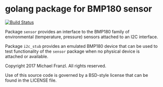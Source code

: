 # golang package for BMP180 sensor

[![Build Status](https://travis-ci.org/michaelfranzl/bmp180.svg?branch=master)](https://travis-ci.org/michaelfranzl/bmp180)

Package `sensor` provides an interface to the BMP180 family of environmental (temperature, pressure) sensors attached to an I2C interface.

Package `i2c_stub` provides an emulated BMP180 device that can be used to test functionality of the `sensor` package when no physical device is attached or available.

Copyright 2017 Michael Franzl. All rights reserved.

Use of this source code is governed by a BSD-style license that can be found in the LICENSE file.
